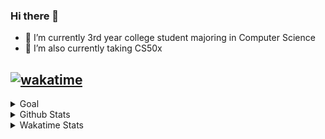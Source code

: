 ### Hi there 👋

- 🌱 I’m currently 3rd year college student majoring in Computer Science
- 🔭 I’m also currently taking CS50x

[![wakatime](https://wakatime.com/badge/user/cf082076-601c-4b54-a8e6-e4119034e4fd.svg)](https://wakatime.com/@cf082076-601c-4b54-a8e6-e4119034e4fd)
---

<details>
<summary>Goal</summary>

- [X] CS50x
- [ ] CS50p
- [ ] 3 Major Projects

</details>

<details>
<summary>Github Stats</summary>
    <p>
        <img align="top" src="https://github-readme-stats.vercel.app/api?username=jhaimecando27&show_icons=true&theme=tokyonight">
        <img src="https://github-readme-stats.vercel.app/api/top-langs/?username=jhaimecando27&show_icons=true&theme=tokyonight">
    </p>
</details>

<details>
    <summary>Wakatime Stats</summary>
    <a href="https://wakatime.com/@jhaimecando">
        <img src="https://github-readme-stats.vercel.app/api/wakatime?username=@jhaimecando&show_icons=true&theme=tokyonight">
    </a>
</details>

